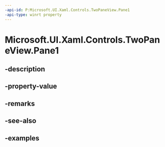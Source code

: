```yaml
---
-api-id: P:Microsoft.UI.Xaml.Controls.TwoPaneView.Pane1
-api-type: winrt property
---
```


<!-- Property syntax.
public UIElement Pane1 { get;  set; }
-->

# Microsoft.UI.Xaml.Controls.TwoPaneView.Pane1

## -description

## -property-value

## -remarks

## -see-also

## -examples

